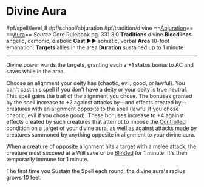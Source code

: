 # Divine Aura
#pf/spell/level_8 #pf/school/abjuration #pf/tradition/divine
==[Abjuration](../../../Traits/Abjuration.md)== ==[Aura](../../../Traits/Aura.md)==
*Source* Core Rulebook pg. 331 3.0
**Traditions** divine
**Bloodlines** angelic, demonic, diabolic
**Cast** ►► somatic, verbal
**Area** 10-foot emanation; **Targets** allies in the area
**Duration** sustained up to 1 minute

---
Divine power wards the targets, granting each a +1 status bonus to AC and saves while in the area.

Choose an alignment your deity has (chaotic, evil, good, or lawful). You can't cast this spell if you don't have a deity or your deity is true neutral. This spell gains the trait of the alignment you chose. The bonuses granted by the spell increase to +2 against attacks by—and effects created by—creatures with an alignment opposite to the spell (lawful if you chose chaotic, evil if you chose good). These bonuses increase to +4 against effects created by such creatures that attempt to impose the [Controlled](../../../Conditions/Controlled.md) condition on a target of your divine aura, as well as against attacks made by creatures summoned by anything opposite in alignment to your divine aura.

When a creature of opposite alignment hits a target with a melee attack, the creature must succeed at a Will save or be [Blinded](../../../Conditions/Blinded.md) for 1 minute. It's then temporarily immune for 1 minute.

The first time you Sustain the Spell each round, the divine aura's radius grows 10 feet.